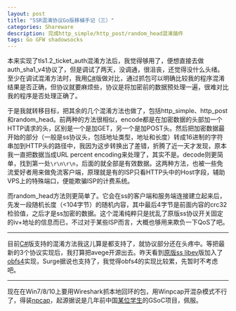 ```yaml
---
layout: post
title: "SSR混淆协议Go版移植手记（三）"
categories: Shareware
description: 完成http_simple/http_post/random_head混淆插件
tags: Go GFW shadowsocks
---
```


本来实现了tls1.2_ticket_auth混淆方法后，我觉得够用了，便想直接去做auth_sha1_v4协议了，但是调试了两天，没调通，很沮丧，还觉得没什么头绪。至少在调试混淆方法时，我用[C#](https://github.com/shadowsocksr/shadowsocksr-csharp/releases)版做对比，通过抓包可以明确比较我的程序混淆结果是否正确，但协议就要麻烦些，协议是将加密前的数据预处理一遍，很难对比我的程序是否处理正确了。

于是我就转移目标，把其余的几个混淆方法也做了，包括http_simple、http_post和random_head。前两种的方法很相似，encode都是在加密数据的头部加一个HTTP请求的头，区别是一个是加GET，另一个是加POST头。然后把加密数据最开始的部分（一般是ss协议头，包括地址类型，地址和长度）转成16进制的字符串加到HTTP头的路径中，我因为这步转换出了差错，折腾了近一天才发现，原本我一直把数据当成URL percent encoding来处理了，其实不是。decode则更简单，找到第一处`\r\n\r\n`，后面的就全部是有效数据。这两种方法，也被一些免流爱好者用来做免流客户端，原理就是有的ISP只看HTTP头中的Host字段，辅助VPS上的特殊端口，便能欺骗ISP的计费系统。

而random_head方法则更简单了。它会在ss的客户端和服务端连接建立起来后，先发一段随机长度（<104字节）的随机内容，其中最后4字节是前面内容的crc32检验值，之后才是ss加密的数据。这个混淆纯粹只是扰乱了原版ss协议开关固定的iv+地址的信息而已，不过对于某些ISP而言，大概也够用来欺负一下QoS了吧。

----

目前[C#](https://github.com/shadowsocksr/shadowsocksr-csharp/releases)版支持的混淆方法我这儿算是都支持了，就协议部分还在头疼中。等把最新的3个协议实现后，我打算把avege开源出去。昨天看到[原版ss libev](https://github.com/shadowsocks/shadowsocks-libev)版加入了[obfs4](https://github.com/Yawning/obfs4)实现，Surge据说也支持了，我觉得obfs4的实现比较累，先暂时不考虑吧。

----

现在在Win7/8/10上要用Wireshark抓本地回环的包，用Winpcap开混杂模式不行了，得装[npcap](https://github.com/nmap/npcap)，起源据说是几年前中国[某位学生](https://github.com/hsluoyz)的GSoC项目，佩服。